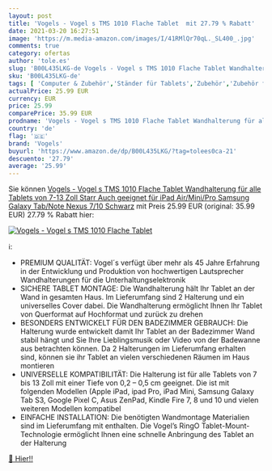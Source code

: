 ```yaml
---
layout: post
title: 'Vogels - Vogel s TMS 1010 Flache Tablet  mit 27.79 % Rabatt'
date: 2021-03-20 16:27:51
image: 'https://m.media-amazon.com/images/I/41RMlQr70qL._SL400_.jpg'
comments: true
category: ofertas
author: 'tole.es'
slug: 'B00L435LKG-de Vogels - Vogel s TMS 1010 Flache Tablet Wandhalterung für...'
sku: 'B00L435LKG-de'
tags: [ 'Computer & Zubehör','Ständer für Tablets','Zubehör','Zubehör für Tablets','vogels', ]
actualPrice: 25.99 EUR
currency: EUR
price: 25.99
comparePrice: 35.99 EUR
prodname: 'Vogels - Vogel s TMS 1010 Flache Tablet Wandhalterung für alle Tablets von 7-13 Zoll  Starr  Auch geeignet für iPad Air/Mini/Pro  Samsung Galaxy Tab/Note  Nexus 7/10  Schwarz'
country: 'de'
flag: '🇩🇪'
brand: 'Vogels'
buyurl: 'https://www.amazon.de/dp/B00L435LKG/?tag=tolees0ca-21'
descuento: '27.79'
average: '25.99'
---
```


Sie können [Vogels - Vogel s TMS 1010 Flache Tablet Wandhalterung für alle Tablets von 7-13 Zoll  Starr  Auch geeignet für iPad Air/Mini/Pro  Samsung Galaxy Tab/Note  Nexus 7/10  Schwarz](https://www.amazon.de/dp/B00L435LKG/?tag=tolees0ca-21) mit Preis 25.99 EUR (original: 35.99 EUR) 27.79 % Rabatt hier:

[![Vogels - Vogel s TMS 1010 Flache Tablet ](https://m.media-amazon.com/images/I/41RMlQr70qL._SL400_.jpg)](https://www.amazon.de/dp/B00L435LKG/?tag=tolees0ca-21)

ℹ️:

- PREMIUM QUALITÄT: Vogel´s verfügt über mehr als 45 Jahre Erfahrung in der Entwicklung und Produktion von hochwertigen Lautsprecher Wandhalterungen für die Unterhaltungselektronik
- SICHERE TABLET MONTAGE: Die Wandhalterung hält Ihr Tablet an der Wand in gesamten Haus. Im Lieferumfang sind 2 Halterung und ein universelles Cover dabei. Die Wandhalterung ermöglicht Ihnen Ihr Tablet von Querformat auf Hochformat und zurück zu drehen
- BESONDERS ENTWICKELT FÜR DEN BADEZIMMER GEBRAUCH: Die Halterung wurde entwickelt damit Ihr Tablet an der Badezimmer Wand stabil hängt und Sie Ihre Lieblingsmusik oder Video von der Badewanne aus betrachten können. Da 2 Halterungen im Lieferumfang erhalten sind, können sie ihr Tablet an vielen verschiedenen Räumen im Haus montieren
- UNIVERSELLE KOMPATIBILITÄT: Die Halterung ist für alle Tablets von 7 bis 13 Zoll mit einer Tiefe von 0,2 – 0,5 cm geeignet. Die ist mit folgenden Modellen (Apple iPad, ipad Pro, iPad Mini, Samsung Galaxy Tab S3, Google Pixel C, Asus ZenPad, Kindle Fire 7, 8 und 10 und vielen weiteren Modellen kompatibel
- EINFACHE INSTALLATION: Die benötigten Wandmontage Materialien sind im Lieferumfang mit enthalten. Die Vogel’s RingO Tablet-Mount-Technologie ermöglicht Ihnen eine schnelle Anbringung des Tablet an der Halterung

[🛒 Hier!!](https://www.amazon.de/dp/B00L435LKG/?tag=tolees0ca-21)
